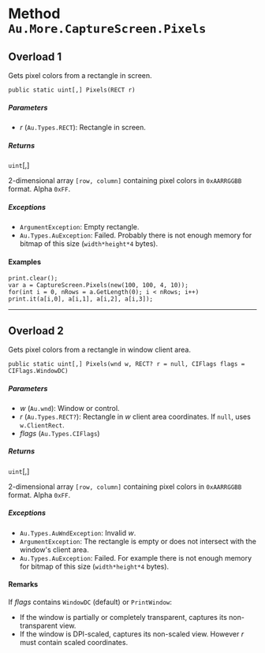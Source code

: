 # Method `Au.More.CaptureScreen.Pixels`

## Overload 1

Gets pixel colors from a rectangle in screen.

```
public static uint[,] Pixels(RECT r)
```

##### Parameters

- *r*  (`Au.Types.RECT`):
    Rectangle in screen.

##### Returns

`uint`[,]

2-dimensional array `[row, column]` containing pixel colors in `0xAARRGGBB` format. Alpha `0xFF`.

##### Exceptions

- `ArgumentException`:
    Empty rectangle.
- `Au.Types.AuException`:
    Failed. Probably there is not enough memory for bitmap of this size (`width*height*4` bytes).

#### Examples

```
print.clear();
var a = CaptureScreen.Pixels(new(100, 100, 4, 10));
for(int i = 0, nRows = a.GetLength(0); i < nRows; i++) print.it(a[i,0], a[i,1], a[i,2], a[i,3]);
```

* * *

## Overload 2

Gets pixel colors from a rectangle in window client area.

```
public static uint[,] Pixels(wnd w, RECT? r = null, CIFlags flags = CIFlags.WindowDC)
```

##### Parameters

- *w*  (`Au.wnd`):
    Window or control.
- *r*  (`Au.Types.RECT?`):
    Rectangle in *w* client area coordinates. If `null`, uses `w.ClientRect`.
- *flags*  (`Au.Types.CIFlags`)

##### Returns

`uint`[,]

2-dimensional array `[row, column]` containing pixel colors in `0xAARRGGBB` format. Alpha `0xFF`.

##### Exceptions

- `Au.Types.AuWndException`:
    Invalid *w*.
- `ArgumentException`:
    The rectangle is empty or does not intersect with the window's client area.
- `Au.Types.AuException`:
    Failed. For example there is not enough memory for bitmap of this size (`width*height*4` bytes).

#### Remarks

If *flags* contains `WindowDC` (default) or `PrintWindow`:

- If the window is partially or completely transparent, captures its non-transparent view.
- If the window is DPI-scaled, captures its non-scaled view. However *r* must contain scaled coordinates.
